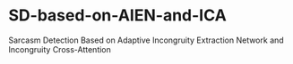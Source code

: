 # SD-based-on-AIEN-and-ICA
Sarcasm Detection Based on Adaptive Incongruity Extraction Network and Incongruity Cross-Attention
